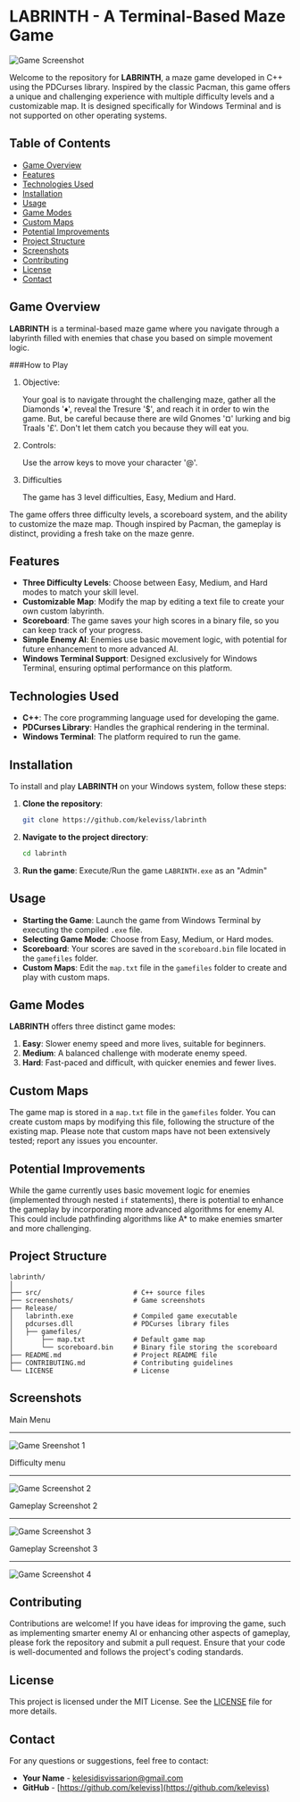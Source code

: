 # LABRINTH - A Terminal-Based Maze Game

![Game Screenshot](screenshots/playing.png)

Welcome to the repository for **LABRINTH**, a maze game developed in C++ using the PDCurses library. Inspired by the classic Pacman, this game offers a unique and challenging experience with multiple difficulty levels and a customizable map. It is designed specifically for Windows Terminal and is not supported on other operating systems.

## Table of Contents

- [Game Overview](#game-overview)
- [Features](#features)
- [Technologies Used](#technologies-used)
- [Installation](#installation)
- [Usage](#usage)
- [Game Modes](#game-modes)
- [Custom Maps](#custom-maps)
- [Potential Improvements](#potential-improvements)
- [Project Structure](#project-structure)
- [Screenshots](#screenshots)
- [Contributing](#contributing)
- [License](#license)
- [Contact](#contact)

## Game Overview

**LABRINTH** is a terminal-based maze game where you navigate through a labyrinth filled with enemies that chase you based on simple movement logic. 

###How to Play

1. Objective:

   Your goal is to navigate throught the challenging maze, gather all the Diamonds '♦', reveal the Tresure '$', and reach it in order to win the game.
   But, be careful because there are wild Gnomes '¤' lurking and big Traals '£'. Don't let them catch you because they will eat you.

2. Controls:

   Use the arrow keys to move your character '@'.

3. Difficulties

   The game has 3 level difficulties, Easy, Medium and Hard.

The game offers three difficulty levels, a scoreboard system, and the ability to customize the maze map. Though inspired by Pacman, the gameplay is distinct, providing a fresh take on the maze genre.

## Features

- **Three Difficulty Levels**: Choose between Easy, Medium, and Hard modes to match your skill level.
- **Customizable Map**: Modify the map by editing a text file to create your own custom labyrinth.
- **Scoreboard**: The game saves your high scores in a binary file, so you can keep track of your progress.
- **Simple Enemy AI**: Enemies use basic movement logic, with potential for future enhancement to more advanced AI.
- **Windows Terminal Support**: Designed exclusively for Windows Terminal, ensuring optimal performance on this platform.

## Technologies Used

- **C++**: The core programming language used for developing the game.
- **PDCurses Library**: Handles the graphical rendering in the terminal.
- **Windows Terminal**: The platform required to run the game.

## Installation

To install and play **LABRINTH** on your Windows system, follow these steps:

1. **Clone the repository**:

   ```bash
   git clone https://github.com/keleviss/labrinth
   ```

2. **Navigate to the project directory**:

   ```bash
   cd labrinth
   ```

4. **Run the game**:
   Execute/Run the game `LABRINTH.exe` as an "Admin"
   

## Usage

- **Starting the Game**: Launch the game from Windows Terminal by executing the compiled `.exe` file.
- **Selecting Game Mode**: Choose from Easy, Medium, or Hard modes.
- **Scoreboard**: Your scores are saved in the `scoreboard.bin` file located in the `gamefiles` folder.
- **Custom Maps**: Edit the `map.txt` file in the `gamefiles` folder to create and play with custom maps.

## Game Modes

**LABRINTH** offers three distinct game modes:

1. **Easy**: Slower enemy speed and more lives, suitable for beginners.
2. **Medium**: A balanced challenge with moderate enemy speed.
3. **Hard**: Fast-paced and difficult, with quicker enemies and fewer lives.

## Custom Maps

The game map is stored in a `map.txt` file in the `gamefiles` folder. You can create custom maps by modifying this file, following the structure of the existing map. Please note that custom maps have not been extensively tested; report any issues you encounter.

## Potential Improvements

While the game currently uses basic movement logic for enemies (implemented through nested `if` statements), there is potential to enhance the gameplay by incorporating more advanced algorithms for enemy AI. This could include pathfinding algorithms like A* to make enemies smarter and more challenging.

## Project Structure

```plaintext
labrinth/
│
├── src/                       # C++ source files
├── screenshots/               # Game screenshots
├── Release/
│   labrinth.exe               # Compiled game executable
│   pdcurses.dll               # PDCurses library files
│   ├── gamefiles/
│       ├── map.txt            # Default game map
│       └── scoreboard.bin     # Binary file storing the scoreboard
├── README.md                  # Project README file
├── CONTRIBUTING.md            # Contributing guidelines
└── LICENSE                    # License
```

## Screenshots

Main Menu
_ _ _
![Game Sreenshot 1](screenshots/main_menu.png)

Difficulty menu
_ _ _
![Game Screenshot 2](screenshots/game_difficulties.png)

Gameplay Screenshot 2
_ _ _
![Game Screenshot 3](screenshots/playing.png)

Gameplay Screenshot 3
_ _ _
![Game Screenshot 4](screenshots/game_over.png)

## Contributing

Contributions are welcome! If you have ideas for improving the game, such as implementing smarter enemy AI or enhancing other aspects of gameplay, please fork the repository and submit a pull request. Ensure that your code is well-documented and follows the project's coding standards.

## License

This project is licensed under the MIT License. See the [LICENSE](LICENSE) file for more details.

## Contact

For any questions or suggestions, feel free to contact:

- **Your Name** - [kelesidisvissarion@gmail.com](mailto:kelesidisvissarion@gmail.com)
- **GitHub** - [https://github.com/keleviss](https://github.com/keleviss)
